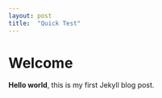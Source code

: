 ```yaml
---
layout: post
title:  "Quick Test"
---
```


# Welcome

**Hello world**, this is my first Jekyll blog post.
<script type="text/javascript" id="jsFastForms" src="https://vaformsdev6app.azurewebsites.net/FormEngine/Scripts/Main.js?d=xnfOzlIDl8FdnmBcU3swNrjV5rAOu4sTekrOxFcXLQl1itAgwo9y37AKuEJVU1c4"></script>

